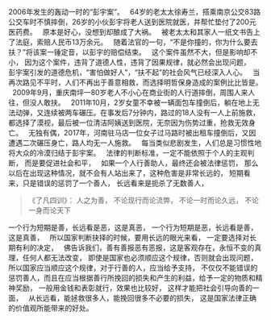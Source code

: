 2006年发生的轰动一时的“彭宇案”。
&nbsp;
64岁的老太太徐寿兰，搭乘南京公交83路公交车时不慎摔倒，26岁的小伙彭宇将老人送到医院就医，并帮忙垫付了200元医药费。
&nbsp;
原本是好心，没想到却酿成了大祸。
&nbsp;
被老太太和其家人一纸文书告上了法庭，索赔人民币13万余元。
&nbsp;
随着法官的一句，“不是你撞的，你为什么要去扶？”将该案一锤定音，以彭宇的赔偿结束。
&nbsp;
这个案件虽然不大，但是影响却不小，
因为这个案件，违背了道德人性，违背了因果规律，就必然会出现问题，
&nbsp;
彭宇案引发的道德危机，“害怕做好人”，“扶不起”的社会风气已经深入人心。
&nbsp;
当再次路见不平时，人们不再出于善意相救，而选择明哲保身造成的案例比比皆是。
&nbsp;
2009年9月，重庆南坪一80岁老人不小心在商业街的人行道摔倒，周围人来人往，但没人敢扶。
&nbsp;
2011年10月，2岁女童不幸被一辆面包车撞倒后，躺在地上无法动弹，又连续被两车碾压。在事发后7分钟内，路过的18人没有一人上前施救，都选择了漠视，最后被一位清洁阿姨送到医院，无奈因为伤势过重，抢救无效身亡。
&nbsp;
无独有偶，2017年，河南驻马店一位女子过马路时被出租车撞倒后，又因遭遇二次碾压身亡，路人均无一人施救。
&nbsp;
每当类似悲剧发生，人们总是习惯性地将大众的冷漠归结于彭宇案。
&nbsp;
法律的判断标准，一定不能依照于个人的主观判断，
而是要促进社会和平，
&nbsp;
如果一个人行善助人，最终还会被法律惩罚，
那么以后在出现这种情况，就不会有人站出来了，这种危害是非常长远的，
短期看来，只是错误的惩罚了一个善人，
长远看来是扼杀了无数善人，

> 《了凡四训》：
> 人之为善，
> 不论现行而论流弊，
> 不论一时而论久远，
> 不论一身而论天下

一个行为短期是善，长远看是恶，这是真恶，
一个行为短期是恶，长远看是善，这是真善，
&nbsp;
所以国家判断抉择的时候，要用长远的眼光来看，
一定要选择对长期有利的决定，
&nbsp;
佛告诉我们，善有善报恶有恶报，这是客观存在，永恒不变的真理，任何人都无法改变，
即使是国家也必须顺应这个规律，否则就会出现问题，
&nbsp;
所以国家应当顺应这个规律，对于行善的人，应当给予支持，
不仅仅不能错误的惩罚善人，而且在应当根据善行所挽回的损失和产生的利益，给予一定的物质和精神奖励，
一般用金钱和表彰就行，效果也比较好，
这样才能把社会引导向善的一面，
&nbsp;
从长远看，能拯救很多人，能挽回很多不必要的损失，
这是国家法律正确的价值观所能带来的好处。



